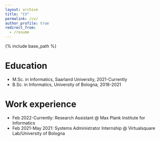 ```yaml
---
layout: archive
title: "CV"
permalink: /cv/
author_profile: true
redirect_from:
  - /resume
---
```


{% include base_path %}

Education
======
* M.Sc. in Informatics, Saarland University, 2021-Currently
* B.Sc. in Informatics, University of Bologna, 2018-2021

Work experience
======
* Feb 2022-Currently: Research Assistant @ Max Plank Institute for Informatics
* Feb 2021-May 2021: Systems Administrator Internship @ Virtualsquare Lab/University of Bologna
